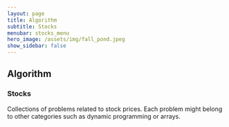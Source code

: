 ```yaml
---
layout: page
title: Algorithm
subtitle: Stocks
menubar: stocks_menu
hero_image: /assets/img/fall_pond.jpeg
show_sidebar: false
---
```


## Algorithm
### Stocks
Collections of problems related to stock prices.
Each problem might belong to other categories such as dynamic programming or arrays.
